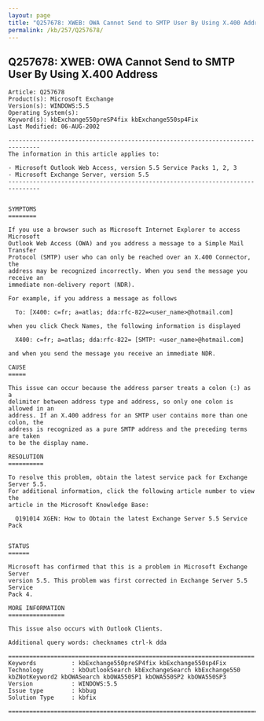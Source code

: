 ```yaml
---
layout: page
title: "Q257678: XWEB: OWA Cannot Send to SMTP User By Using X.400 Address"
permalink: /kb/257/Q257678/
---
```


## Q257678: XWEB: OWA Cannot Send to SMTP User By Using X.400 Address

	Article: Q257678
	Product(s): Microsoft Exchange
	Version(s): WINDOWS:5.5
	Operating System(s): 
	Keyword(s): kbExchange550preSP4fix kbExchange550sp4Fix
	Last Modified: 06-AUG-2002
	
	-------------------------------------------------------------------------------
	The information in this article applies to:
	
	- Microsoft Outlook Web Access, version 5.5 Service Packs 1, 2, 3 
	- Microsoft Exchange Server, version 5.5 
	-------------------------------------------------------------------------------
	
	
	SYMPTOMS
	========
	
	If you use a browser such as Microsoft Internet Explorer to access Microsoft
	Outlook Web Access (OWA) and you address a message to a Simple Mail Transfer
	Protocol (SMTP) user who can only be reached over an X.400 Connector, the
	address may be recognized incorrectly. When you send the message you receive an
	immediate non-delivery report (NDR).
	
	For example, if you address a message as follows
	
	  To: [X400: c=fr; a=atlas; dda:rfc-822=<user_name>@hotmail.com]
	
	when you click Check Names, the following information is displayed
	
	  X400: c=fr; a=atlas; dda:rfc-822= [SMTP: <user_name>@hotmail.com]
	
	and when you send the message you receive an immediate NDR.
	
	CAUSE
	=====
	
	This issue can occur because the address parser treats a colon (:) as a
	delimiter between address type and address, so only one colon is allowed in an
	address. If an X.400 address for an SMTP user contains more than one colon, the
	address is recognized as a pure SMTP address and the preceding terms are taken
	to be the display name.
	
	RESOLUTION
	==========
	
	To resolve this problem, obtain the latest service pack for Exchange Server 5.5.
	For additional information, click the following article number to view the
	article in the Microsoft Knowledge Base:
	
	  Q191014 XGEN: How to Obtain the latest Exchange Server 5.5 Service Pack
	
	
	STATUS
	======
	
	Microsoft has confirmed that this is a problem in Microsoft Exchange Server
	version 5.5. This problem was first corrected in Exchange Server 5.5 Service
	Pack 4.
	
	MORE INFORMATION
	================
	
	This issue also occurs with Outlook Clients.
	
	Additional query words: checknames ctrl-k dda
	
	======================================================================
	Keywords          : kbExchange550preSP4fix kbExchange550sp4Fix 
	Technology        : kbOutlookSearch kbExchangeSearch kbExchange550 kbZNotKeyword2 kbOWASearch kbOWA550SP1 kbOWA550SP2 kbOWA550SP3
	Version           : WINDOWS:5.5
	Issue type        : kbbug
	Solution Type     : kbfix
	
	=============================================================================
	
